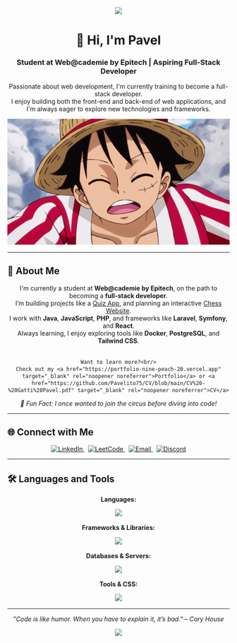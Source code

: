 <p align="center">
  <img src="https://capsule-render.vercel.app/api?type=waving&height=150&width=900&color=gradient" />
</p>

<h1 align="center">👋 Hi, I'm Pavel</h1>
<h3 align="center">Student at Web@cademie by Epitech | Aspiring Full-Stack Developer</h3>

<p align="center">
  Passionate about web development, I'm currently training to become a full-stack developer.<br />
  I enjoy building both the front-end and back-end of web applications, and I'm always eager to explore new technologies and frameworks.
</p>

<p align="center">
  <img src="https://github.com/Pavelito75/Profile/blob/main/gifProfile.gif" width="600" alt="coding gif" />
</p>

---

## 🚀 About Me

<div align="center" style="max-width: 700px; margin: auto; text-align: center;">
  <p>
    I'm currently a student at <strong>Web@cademie by Epitech</strong>, on the path to becoming a <strong>full-stack developer</strong>.<br/>
    I’m building projects like a <a href="https://github.com/Pavelito75/My-Quizz" target="_blank" rel="noopener noreferrer">Quiz App</a>, and planning an interactive <a href="https://github.com/Pavelito75/BetterChess" target="_blank" rel="noopener noreferrer">Chess Website</a>.<br/>
    I work with <strong>Java</strong>, <strong>JavaScript</strong>, <strong>PHP</strong>, and frameworks like <strong>Laravel</strong>, <strong>Symfony</strong>, and <strong>React</strong>.<br/>
    Always learning, I enjoy exploring tools like <strong>Docker</strong>, <strong>PostgreSQL</strong>, and <strong>Tailwind CSS</strong>.<br/><br/>

    Want to learn more?<br/>
    Check out my <a href="https://portfolio-nine-peach-20.vercel.app" target="_blank" rel="noopener noreferrer">Portfolio</a> or <a href="https://github.com/Pavelito75/CV/blob/main/CV%20-%20Gatti%20Pavel.pdf" target="_blank" rel="noopener noreferrer">CV</a>
  </p>

  <p><em>🎪 Fun Fact: I once wanted to join the circus before diving into code!</em></p>
</div>

---

## 🌐 Connect with Me

<p align="center">
  <a href="https://linkedin.com/in/pavel-gatti" target="_blank" rel="noreferrer">
    <img height="50" src="https://img.shields.io/badge/LinkedIn-0A66C2?style=for-the-badge&logo=linkedin&logoColor=white" alt="LinkedIn" />
  </a>
  &nbsp;
  <a href="https://www.leetcode.com/pavelito" target="_blank" rel="noreferrer">
    <img height="50" src="https://img.shields.io/badge/LeetCode-FFA116?style=for-the-badge&logo=leetcode&logoColor=white" alt="LeetCode" />
  </a>
  &nbsp;
  <a href="mailto:gattipavel@yahoo.fr" target="_blank" rel="noreferrer">
    <img height="50" src="https://img.shields.io/badge/Email-D14836?style=for-the-badge&logo=gmail&logoColor=white" alt="Email" />
  </a>
  &nbsp;
  <a href="https://discord.gg/Pavelito" target="_blank" rel="noreferrer">
    <img height="50" src="https://img.shields.io/badge/Discord-5865F2?style=for-the-badge&logo=discord&logoColor=white" alt="Discord" />
  </a>
</p>

---

## 🛠️ Languages and Tools

<p align="center"><strong>Languages:</strong></p>
<p align="center">
  <img src="https://skillicons.dev/icons?i=java,javascript,php,python,typescript" height="50" />
</p>

<p align="center"><strong>Frameworks & Libraries:</strong></p>
<p align="center">
  <img src="https://skillicons.dev/icons?i=laravel,symfony,react,express,nodejs,vue" height="50" />
</p>

<p align="center"><strong>Databases & Servers:</strong></p>
<p align="center">
  <img src="https://skillicons.dev/icons?i=postgres,mysql,nginx" height="50" />
</p>

<p align="center"><strong>Tools & CSS:</strong></p>
<p align="center">
  <img src="https://skillicons.dev/icons?i=docker,tailwindcss,sass" height="50" />
</p>

---

<p align="center" style="font-style: italic;">
  "Code is like humor. When you have to explain it, it’s bad." – Cory House
</p>

<p align="center">
  <img src="https://capsule-render.vercel.app/api?type=waving&height=150&width=900&color=gradient&fontSize=60&fontColor=F5EEE6&section=footer" />
</p>
